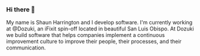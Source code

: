 ### Hi there 👋

My name is Shaun Harrington and I develop software. I'm currently working at @Dozuki, an iFixit spin-off located in beautiful San Luis Obispo. At Dozuki we build software that helps companies implement a continuous improvement culture to improve their people, their processes, and their communication.

<!--
**hackalot805/hackalot805** is a ✨ _special_ ✨ repository because its `README.md` (this file) appears on your GitHub profile.

Here are some ideas to get you started:

- 🔭 I’m currently working on ...
- 🌱 I’m currently learning ...
- 👯 I’m looking to collaborate on ...
- 🤔 I’m looking for help with ...
- 💬 Ask me about ...
- 📫 How to reach me: ...
- 😄 Pronouns: ...
- ⚡ Fun fact: ...
-->
